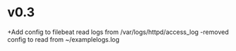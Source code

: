# v0.3

+Add config to filebeat read logs from /var/logs/httpd/access_log
-removed config to read from ~/examplelogs.log
